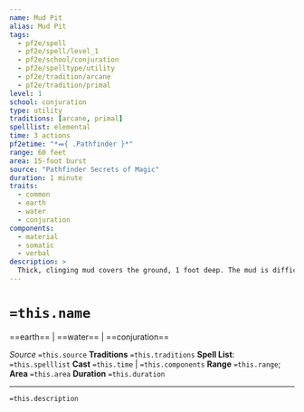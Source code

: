 ```yaml
---
name: Mud Pit
alias: Mud Pit
tags:
  - pf2e/spell
  - pf2e/spell/level_1
  - pf2e/school/conjuration
  - pf2e/spelltype/utility
  - pf2e/tradition/arcane
  - pf2e/tradition/primal
level: 1
school: conjuration
type: utility
traditions: [arcane, primal]
spelllist: elemental
time: 3 actions
pf2etime: "*⬽{ .Pathfinder }*"
range: 60 feet
area: 15-foot burst
source: "Pathfinder Secrets of Magic"
duration: 1 minute
traits:
  - common
  - earth
  - water
  - conjuration
components:
  - material
  - somatic
  - verbal
description: >
  Thick, clinging mud covers the ground, 1 foot deep. The mud is difficult terrain.
---
```

# `=this.name`
==earth== | ==water== | ==conjuration==

*Source* `=this.source`
**Traditions** `=this.traditions`
**Spell List**: `=this.spelllist`
**Cast** `=this.time` | `=this.components`
**Range** `=this.range`; **Area** `=this.area`
**Duration** `=this.duration`

***
`=this.description`